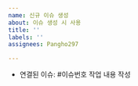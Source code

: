 ```yaml
---
name: 신규 이슈 생성
about: 이슈 생성 시 사용
title: ''
labels: ''
assignees: Pangho297

---
```


-  연결된 이슈: #이슈번호
작업 내용 작성
